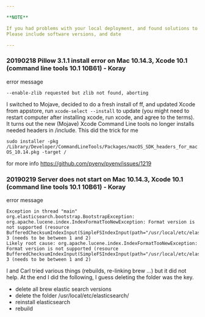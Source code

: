 ```yaml
---

**NOTE**

If you had problems with your local deployment, and found solutions to them, please document them here.
Please include software versions, and date

---
```


### 20190218 Pillow 3.1.1 install error on Mac 10.14.3, Xcode 10.1 (command line tools 10.1 10B61) - Koray
error message

`--enable-zlib requested but zlib not found, aborting`

I switched to Mojave, decided to do a fresh install of ff,  and updated Xcode from appstore, run `xcode-select --install` to update (you might need to restart computer after installing xcode, run xcode, and agree to the terms).
It turns out the new (Mojave) Xcode Command Line tools no longer installs needed headers in /include.
This did the trick for me

`sudo installer -pkg /Library/Developer/CommandLineTools/Packages/macOS_SDK_headers_for_macOS_10.14.pkg -target /`

for more info
https://github.com/pyenv/pyenv/issues/1219


### 20190219 Server does not start on Mac 10.14.3, Xcode 10.1 (command line tools 10.1 10B61) - Koray

error message

```
Exception in thread "main" org.elasticsearch.bootstrap.BootstrapException: org.apache.lucene.index.IndexFormatTooNewException: Format version is not supported (resource BufferedChecksumIndexInput(SimpleFSIndexInput(path="/usr/local/etc/elasticsearch/elasticsearch.keystore"))): 3 (needs to be between 1 and 2)
Likely root cause: org.apache.lucene.index.IndexFormatTooNewException: Format version is not supported (resource BufferedChecksumIndexInput(SimpleFSIndexInput(path="/usr/local/etc/elasticsearch/elasticsearch.keystore"))): 3 (needs to be between 1 and 2)
```

I and Carl tried various things (rebuilds, re-linking brew ...) but it did not help. At the end I did the following, I guess deleting the folder was the key.
- delete all brew elastic search versions
- delete the folder /usr/local/etc/elasticsearch/
- reinstall elasticsearch
- rebuild


###
